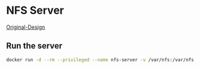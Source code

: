 # NFS Server

[Original-Design](https://github.com/phcollignon/nfs-server-minikube)

## Run the server

```bash
docker run -d --rm --privileged --name nfs-server -v /var/nfs:/var/nfs nfs-server
```
